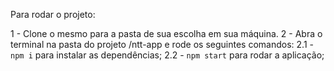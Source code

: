 
Para rodar o projeto:

1 - Clone o mesmo para a pasta de sua escolha em sua máquina.
2 - Abra o terminal na pasta do projeto /ntt-app e rode os seguintes comandos:
    2.1 - `npm i` para instalar as dependências;
    2.2 - `npm start` para rodar a aplicação;
